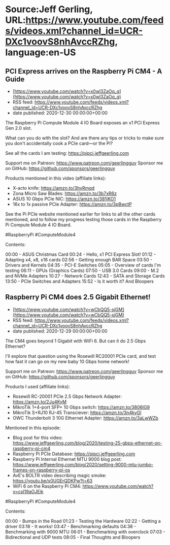 # Source:Jeff Gerling, URL:https://www.youtube.com/feeds/videos.xml?channel_id=UCR-DXc1voovS8nhAvccRZhg, language:en-US

## PCI Express arrives on the Raspberry Pi CM4 - A Guide
 - [https://www.youtube.com/watch?v=x0wl3ZaOq_g](https://www.youtube.com/watch?v=x0wl3ZaOq_g)
 - RSS feed: https://www.youtube.com/feeds/videos.xml?channel_id=UCR-DXc1voovS8nhAvccRZhg
 - date published: 2020-12-30 00:00:00+00:00

The Raspberry Pi Compute Module 4 IO Board exposes an x1 PCI Express Gen 2.0 slot.

What can you do with the slot? And are there any tips or tricks to make sure you don't accidentally cook a PCIe card—or the Pi?

See all the cards I am testing: https://pipci.jeffgeerling.com

Support me on Patreon: https://www.patreon.com/geerlingguy
Sponsor me on GitHub: https://github.com/sponsors/geerlingguy

Products mentioned in this video (affiliate links):

  - X-acto knife: https://amzn.to/3hvRmqd
  - Zona Micro Saw Blades: https://amzn.to/3b7xR6z
  - ASUS 10 Gbps PCIe NIC: https://amzn.to/381jKO1
  - 16x to 1x passive PCIe Adapter: https://amzn.to/3pBwctP

See the Pi PCIe website mentioned earlier for links to all the other cards mentioned, and to follow my progress testing those cards in the Raspberry Pi Compute Module 4 IO Board.

#RaspberryPi #ComputeModule4

Contents:

00:00 - ASUS Christmas Card
00:24 - Hello, x1 PCI Express Slot!
01:12 - Adapting x4, x8, x16 cards
02:56 - Getting enough BAR Space
03:50 - Drivers and Kernels
04:35 - PCI-E Switches
05:05 - Overview of cards I'm testing
06:11 - GPUs (Graphics Cards)
07:50 - USB 3.0 Cards
09:00 - M.2 and NVMe Adapters
10:27 - Network Cards
12:43 - SATA and Storage Cards
13:50 - PCIe Switches and Adapters
15:52 - Is it worth it? And Bloopers

## Raspberry Pi CM4 does 2.5 Gigabit Ethernet!
 - [https://www.youtube.com/watch?v=wCbQQ5-sjGM](https://www.youtube.com/watch?v=wCbQQ5-sjGM)
 - RSS feed: https://www.youtube.com/feeds/videos.xml?channel_id=UCR-DXc1voovS8nhAvccRZhg
 - date published: 2020-12-29 00:00:00+00:00

The CM4 goes beyond 1 Gigabit with WiFi 6. But can it do 2.5 Gbps Ethernet?

I'll explore that question using the Rosewill RC20001 PCIe card, and test how fast it can go on my new baby 10 Gbps home network!

Support me on Patreon: https://www.patreon.com/geerlingguy
Sponsor me on GitHub: https://github.com/sponsors/geerlingguy

Products I used (affiliate links):

  - Rosewill RC-20001 PCIe 2.5 Gbps Network Adapter: https://amzn.to/2Ju4KyM
  - MikroTik 1+4-port SFP+ 10 Gbps switch: https://amzn.to/3806lG9
  - MikroTik S+RJ10 RJ-45 Transciever: https://amzn.to/3n4kyGl
  - OWC Thunderbolt 3 10G Ethernet Adapter: https://amzn.to/3aLwWZb

Mentioned in this episode:

  - Blog post for this video: https://www.jeffgeerling.com/blog/2020/testing-25-gbps-ethernet-on-raspberry-pi-cm4
  - Raspberry Pi PCIe Database: https://pipci.jeffgeerling.com
  - Raspberry Pi Internal Ethernet MTU 9000 blog post: https://www.jeffgeerling.com/blog/2020/setting-9000-mtu-jumbo-frames-on-raspberry-pi-os
  - AvE's BOLTR video describing magic smoke: https://youtu.be/x0UGErQDKPw?t=63
  - WiFi 6 on the Raspberry Pi CM4: https://www.youtube.com/watch?v=csI19aOJEik

#RaspberryPi #ComputeModule4

Contents:

00:00 - Bumps in the Road
01:23 - Testing the Hardware
02:22 - Getting a driver
03:18 - It works!
03:47 - Benchmarking defaults
04:38 - Benchmarking with 9000 MTU
06:01 - Benchmarking with overclock
07:03 - Bidirectional and UDP tests
08:05 - Final Thoughts and Bloopers

